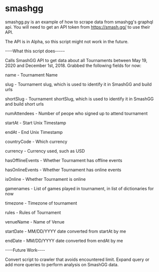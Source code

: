 # smashgg
smashgg.py is an example of how to scrape data from smashgg's graphql api. You will need to get an API token from https://smash.gg/ to use their API.

The API is in Alpha, so this script might not work in the future.

----What this script does-----

Calls SmashGG API to get data about all Tournaments between May 19, 2020 and December 1st, 2018. Grabbed the following fields for now:

name - Tournament Name

slug - Tournament slug, which is used to identify it in SmashGG and build urls

shortSlug - Tournament shortSlug, which is used to identify it in SmashGG and build short urls

numAttendees - Number of peope who signed up to attend tournament

startAt - Start Unix Timestamp

endAt - End Unix Timestamp

countryCode - Which currency

currency - Currency used, such as USD

hasOfflineEvents - Whether Tournament has offline events

hasOnlineEvents - Whether Tournament has online events

isOnline - Whether Tournament is online

gamenames - List of games played in tournament, in list of dictionaries for now

timezone - Timezone of tournament

rules - Rules of Tournament

venueName - Name of Venue

startDate - MM/DD/YYYY date converted from startAt by me

endDate - MM/DD/YYYY date converted from endAt by me

----Future Work----

Convert script to crawler that avoids encountered limit.
Expand query or add more queries to perform analysis on SmashGG data.
